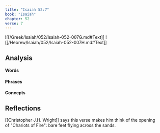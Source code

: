 ```yaml
---
title: "Isaiah 52:7"
book: "Isaiah"
chapter: 52
verse: 7
---
```

![[/Greek/Isaiah/052/Isaiah-052-007G.md#Text]]
![[/Hebrew/Isaiah/052/Isaiah-052-007H.md#Text]]

## Analysis

#### Words

#### Phrases

#### Concepts

## Reflections

[[Christopher J.H. Wright]] says this verse makes him think of the opening of "Chariots of Fire": bare feet flying across the sands.
